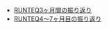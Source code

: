 - [RUNTEQ3ヶ月間の振り返り](/lookback/lookback_runteq1.md)
- [RUNTEQ4〜7ヶ月目の振り返り](/lookback/lookback_runteq2.md)
